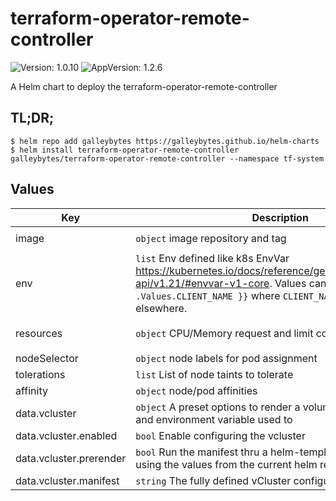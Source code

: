 # terraform-operator-remote-controller

![Version: 1.0.10](https://img.shields.io/badge/Version-1.0.10-informational?style=flat-square) ![AppVersion: 1.2.6](https://img.shields.io/badge/AppVersion-1.2.6-informational?style=flat-square)

A Helm chart to deploy the terraform-operator-remote-controller

## TL;DR;

```console
$ helm repo add galleybytes https://galleybytes.github.io/helm-charts
$ helm install terraform-operator-remote-controller galleybytes/terraform-operator-remote-controller --namespace tf-system
```

## Values

| Key | Description | Default |
|---|---|---|
| image | `object` image repository and tag | `{"repository":"ghcr.io/galleybytes/terraform-operator-remote-controller","tag":"1.2.6"}` |
| env | `list` Env defined like k8s EnvVar https://kubernetes.io/docs/reference/generated/kubernetes-api/v1.21/#envvar-v1-core. Values can be tpl ie `{{ .Values.CLIENT_NAME }}` where `CLIENT_NAME` can be defined elsewhere. | `[]` |
| resources | `object` CPU/Memory request and limit configuration | `{"limits":{"cpu":"50m","memory":"32M"},"requests":{"cpu":"5m","memory":"32M"}}` |
| nodeSelector | `object` node labels for pod assignment | `{}` |
| tolerations | `list` List of node taints to tolerate | `[]` |
| affinity | `object` node/pod affinities | `{}` |
| data.vcluster | `object` A preset options to render a volume/volumeMount and environment variable used to | `{"enabled":false,"manifest":"","prerender":false}` |
| data.vcluster.enabled | `bool` Enable configuring the vcluster | `false` |
| data.vcluster.prerender | `bool` Run the manifest thru a helm-template before applying using the values from the current helm release | `false` |
| data.vcluster.manifest | `string` The fully defined vCluster configuration | `""` |
